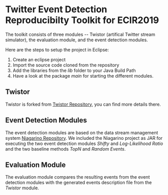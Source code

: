 # Twitter Event Detection Reproducibilty Toolkit for ECIR2019

The toolkit consists of three modules -- Twistor (artifical Twitter stream simulator), the evaluation module, and the event detection modules.

Here are the steps to setup the project in Eclipse:

1. Create an eclipse project
2. Import the source code cloned from the repository
3. Add the libraries from the *lib* folder to your Java Build Path
4. Have a look at the package *main* for starting the different modules.

## Twistor
Twistor is forked from [Twistor Repository](https://github.com/HarryEuro/Twistor), you can find more details there.

## Event Detection Modules
The event detection modules are based on the data stream management system [Niagarino Repository](https://github.com/DBIS-UniKN/niagarino). We included the Niagarino project as JAR for executing the two event detection modules *Shifty* and *Log-Likelihood Ratio* and the two baseline methods *TopN* and *Random Events*.

## Evaluation Module
The evaluation module compares the resulting events from the event detection modules with the generated events description file from the *Twistor* module.

